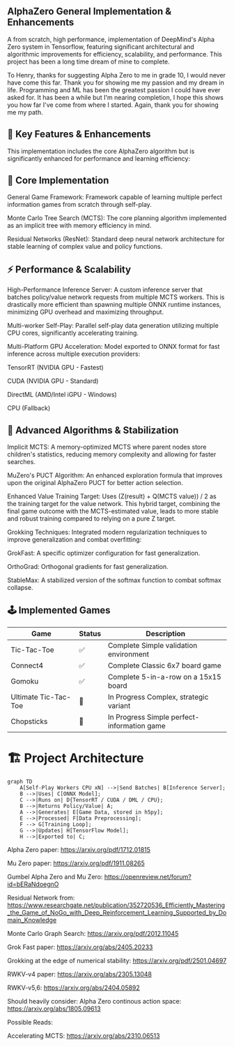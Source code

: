 ## AlphaZero General Implementation & Enhancements
A from scratch, high performance, implementation of DeepMind's Alpha Zero system in Tensorflow, featuring significant architectural and algorithmic improvements for efficiency, scalability, and performance. This project has been a long time dream of mine to complete.

To Henry, thanks for suggesting Alpha Zero to me in grade 10, I would never have come this far. Thank you for showing me my passion and my dream in life. Programming and ML has been the greatest passion I could have ever asked for. It has been a while but I'm nearing completion, I hope this shows you how far I've come from where I started. Again, thank you for showing me my path.

## 🚀 Key Features & Enhancements
This implementation includes the core AlphaZero algorithm but is significantly enhanced for performance and learning efficiency:

## 🎯 Core Implementation
General Game Framework: Framework capable of learning multiple perfect information games from scratch through self-play.

Monte Carlo Tree Search (MCTS): The core planning algorithm implemented as an implicit tree with memory efficiency in mind.

Residual Networks (ResNet): Standard deep neural network architecture for stable learning of complex value and policy functions.

## ⚡ Performance & Scalability
High-Performance Inference Server: A custom inference server that batches policy/value network requests from multiple MCTS workers. This is drastically more efficient than spawning multiple ONNX runtime instances, minimizing GPU overhead and maximizing throughput.

Multi-worker Self-Play: Parallel self-play data generation utilizing multiple CPU cores, significantly accelerating training.

Multi-Platform GPU Acceleration: Model exported to ONNX format for fast inference across multiple execution providers:

TensorRT (NVIDIA GPU - Fastest)

CUDA (NVIDIA GPU - Standard)

DirectML (AMD/Intel iGPU - Windows)

CPU (Fallback)

## 🧠 Advanced Algorithms & Stabilization
Implicit MCTS: A memory-optimized MCTS where parent nodes store children's statistics, reducing memory complexity and allowing for faster searches.

MuZero's PUCT Algorithm: An enhanced exploration formula that improves upon the original AlphaZero PUCT for better action selection.

Enhanced Value Training Target: Uses (Z(result) + Q(MCTS value)) / 2 as the training target for the value network. This hybrid target, combining the final game outcome with the MCTS-estimated value, leads to more stable and robust training compared to relying on a pure Z target.

Grokking Techniques: Integrated modern regularization techniques to improve generalization and combat overfitting:

GrokFast: A specific optimizer configuration for fast generalization.

OrthoGrad: Orthogonal gradients for fast generalization.

StableMax: A stabilized version of the softmax function to combat softmax collapse.

## 🕹️ Implemented Games

|Game |	Status | Description |
| --- | --- | --- |
|Tic-Tac-Toe |	✅ | Complete	Simple validation environment |
|Connect4	| ✅ | Complete	Classic 6x7 board game |
|Gomoku	| ✅ | Complete	5-in-a-row on a 15x15 board |
|Ultimate Tic-Tac-Toe |	🔄 | In Progress	Complex, strategic variant |
|Chopsticks	| 🔄 | In Progress	Simple perfect-information game |

# 🏗️ Project Architecture
```mermaid
graph TD
    A[Self-Play Workers CPU xN] -->|Send Batches| B[Inference Server];
    B -->|Uses| C[ONNX Model];
    C -->|Runs on| D{TensorRT / CUDA / DML / CPU};
    B -->|Returns Policy/Value| A;
    A -->|Generates| E[Game Data, stored in h5py];
    E -->|Processed| F[Data Preprocessing]; 
    F --> G[Training Loop];
    G -->|Updates| H[TensorFlow Model];
    H -->|Exported to| C;
```

Alpha Zero paper: https://arxiv.org/pdf/1712.01815

Mu Zero paper: https://arxiv.org/pdf/1911.08265

Gumbel Alpha Zero and Mu Zero: https://openreview.net/forum?id=bERaNdoegnO

Residual Network from: https://www.researchgate.net/publication/352720536_Efficiently_Mastering_the_Game_of_NoGo_with_Deep_Reinforcement_Learning_Supported_by_Domain_Knowledge

Monte Carlo Graph Search: https://arxiv.org/pdf/2012.11045



Grok Fast paper: https://arxiv.org/abs/2405.20233

Grokking at the edge of numerical stability: https://arxiv.org/pdf/2501.04697


RWKV-v4 paper: https://arxiv.org/abs/2305.13048

RWKV-v5,6: https://arxiv.org/abs/2404.05892

Should heavily consider:
Alpha Zero continous action space: https://arxiv.org/abs/1805.09613

Possible Reads: 

Accelerating MCTS: https://arxiv.org/abs/2310.06513
